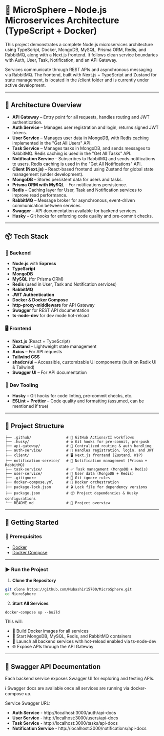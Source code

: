 # 🧩 MicroSphere – Node.js Microservices Architecture (TypeScript + Docker)

This project demonstrates a complete Node.js microservices architecture using TypeScript, Docker, MongoDB, MySQL, Prisma ORM, Redis, and RabbitMQ, along with a Next.js frontend. It follows clean service boundaries with Auth, User, Task, Notification, and an API Gateway.

Services communicate through REST APIs and asynchronous messaging via RabbitMQ. The frontend, built with Next.js + TypeScript and Zustand for state management, is located in the /client folder and is currently under active development.

---

## 🧠 Architecture Overview

- **API Gateway** – Entry point for all requests, handles routing and JWT authentication.
- **Auth Service** – Manages user registration and login, returns signed JWT tokens.
- **User Service** – Manages user data in MongoDB, with Redis caching implemented in the "Get All Users" API.
- **Task Service** – Manages tasks in MongoDB, and sends messages to RabbitMQ. Redis caching is used in the "Get All Tasks" API.
- **Notification Service** – Subscribes to RabbitMQ and sends notifications to users. Redis caching is used in the "Get All Notifications" API.
- **Client (Next.js)** – React-based frontend using Zustand for global state management (under development).
- **MongoDB** – Stores persistent data for users and tasks.
- **Prisma ORM with MySQL** – For notifications persistence.
- **Redis** – Caching layer for User, Task and Notification services to improve read performance.
- **RabbitMQ** – Message broker for asynchronous, event-driven communication between services.
- **Swagger** – API documentation available for backend services.
- **Husky** – Git hooks for enforcing code quality and pre-commit checks.

---

## 📦 Tech Stack

### 🧰 Backend

- **Node.js** with **Express**
- **TypeScript**
- **MongoDB**
- **MySQL** (for Prisma ORM)
- **Redis** (used in User, Task and Notification services)
- **RabbitMQ**
- **JWT Authentication**
- **Docker & Docker Compose**
- **http-proxy-middleware** for API Gateway
- **Swagger** for REST API documentation
- **ts-node-dev** for dev mode hot-reload

### 🖥️ Frontend

- **Next.js** (React + TypeScript)
- **Zustand** – Lightweight state management
- **Axios** – For API requests
- **Tailwind CSS**
- **shadcn/ui** – Accessible, customizable UI components (built on Radix UI & Tailwind)
- **Swagger UI** – For API documentation

### 🧪 Dev Tooling

- **Husky** – Git hooks for code linting, pre-commit checks, etc.
- **ESLint + Prettier** – Code quality and formatting (assumed, can be mentioned if true)

---

## 📁 Project Structure

```
├── .github/                # 🐙 GitHub Actions/CI workflows
├── .husky/                 # ⚙️ Git hooks for pre-commit, pre-push
├── api-gateway/            # 🚪 Centralized routing & auth handling
├── auth-service/           # 🔐 Handles registration, login, and JWT
├── client/                 # 🖥️ Next.js frontend (Zustand, WIP)
├── notification-service/   # 📣 Notification management (Prisma + RabbitMQ)
├── task-service/           # ✅ Task management (MongoDB + Redis)
├── user-service/           # 👤 User data (MongoDB + Redis)
├── .gitignore              # 🚫 Git ignore rules
├── docker-compose.yml      # 🐳 Docker orchestration
├── package-lock.json       # 🔒 Lock file for dependency versions
├── package.json            # 📦 Project dependencies & Husky configurations
└── README.md               # 📘 Project overview
```

---

## 🚀 Getting Started

### 🔧 Prerequisites

- [Docker](https://www.docker.com/products/docker-desktop)
- [Docker Compose](https://docs.docker.com/compose/install/)

---

### ▶️ Run the Project

1. **Clone the Repository**

```bash
git clone https://github.com/Mubashir15700/MicroSphere.git
cd MicroSphere
```

2. **Start All Services**

`docker-compose up --build`

This will:

- 🔧 Build Docker images for all services
- 🐳 Start MongoDB, MySQL, Redis, and RabbitMQ containers
- 🚀 Launch all backend services with hot-reload enabled via ts-node-dev
- 🌐 Expose APIs through the API Gateway

---

## 📄 Swagger API Documentation

Each backend service exposes Swagger UI for exploring and testing APIs.

ℹ️ Swagger docs are available once all services are running via docker-compose up.

Service Swagger URL:

- **Auth Service** - http://localhost:3000/auth/api-docs
- **User Service** - http://localhost:3000/users/api-docs
- **Task Service** - http://localhost:3000/tasks/api-docs
- **Notification Service** - http://localhost:3000/notifications/api-docs
